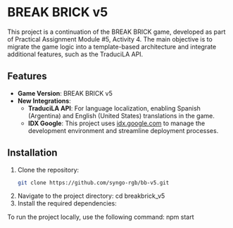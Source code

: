 # BREAK BRICK v5

This project is a continuation of the BREAK BRICK game, developed as part of Practical Assignment Module #5, Activity 4. The main objective is to migrate the game logic into a template-based architecture and integrate additional features, such as the TraduciLA API.

## Features
- **Game Version**: BREAK BRICK v5
- **New Integrations**:
  - **TraduciLA API**: For language localization, enabling Spanish (Argentina) and English (United States) translations in the game.
  - **IDX Google**: This project uses [idx.google.com](https://idx.google.com) to manage the development environment and streamline deployment processes.

## Installation
1. Clone the repository:
   ```bash
   git clone https://github.com/syngo-rgb/bb-v5.git
2. Navigate to the project directory:
cd breakbrick_v5
3. Install the required dependencies:

To run the project locally, use the following command:
npm start



